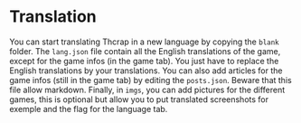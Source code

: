 # Translation
You can start translating Thcrap in a new language by copying the `blank` folder. The `lang.json`
file contain all the English translations of the game, except for the game infos (in the game tab).
You just have to replace the English translations by your translations. You can also add articles
for the game infos (still in the game tab) by editing the `posts.json`. Beware that this file allow
markdown. Finally, in `imgs`, you can add pictures for the different games, this is optional but
allow you to put translated screenshots for exemple and the flag for the language tab.
